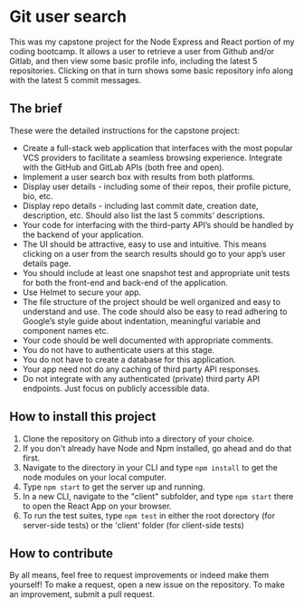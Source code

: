 # Git user search

This was my capstone project for the Node Express and React portion of my coding bootcamp. It allows a user to retrieve a user from Github and/or Gitlab, and then view some basic profile info, including the latest 5 repositories. Clicking on that in turn shows some basic repository info along with the latest 5 commit messages.

## The brief

These were the detailed instructions for the capstone project:

- Create a full-stack web application that interfaces with the most popular VCS providers to facilitate a seamless browsing experience. Integrate with the GitHub and GitLab APIs (both free and open).
- Implement a user search box with results from both platforms.
- Display user details - including some of their repos, their profile picture, bio, etc.
- Display repo details - including last commit date, creation date, description, etc. Should also list the last 5 commits’ descriptions.
- Your code for interfacing with the third-party API’s should be handled by the backend of your application.
- The UI should be attractive, easy to use and intuitive. This means clicking on a user from the search results should go to your app’s user details page.
- You should include at least one snapshot test and appropriate unit tests for both the front-end and back-end of the application.
- Use Helmet to secure your app.
- The file structure of the project should be well organized and easy to understand and use. The code should also be easy to read adhering to Google’s style guide about indentation, meaningful variable and component names etc.
- Your code should be well documented with appropriate comments.
- You do not have to authenticate users at this stage.
- You do not have to create a database for this application.
- Your app need not do any caching of third party API responses.
- Do not integrate with any authenticated (private) third party API endpoints. Just focus on publicly accessible data.

## How to install this project

1. Clone the repository on Github into a directory of your choice.
2. If you don't already have Node and Npm installed, go ahead and do that first.
3. Navigate to the directory in your CLI and type `npm install` to get the node modules on your local computer.
4. Type `npm start` to get the server up and running.
5. In a new CLI, navigate to the "client" subfolder, and type `npm start` there to open the React App on your browser.
6. To run the test suites, type `npm test` in either the root dorectory (for server-side tests) or the 'client' folder (for client-side tests)

## How to contribute

By all means, feel free to request improvements or indeed make them yourself! To make a request, open a new issue on the repository. To make an improvement, submit a pull request.
